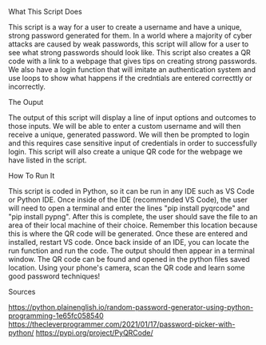 What This Script Does

This script is a way for a user to create a username and have a unique, strong password generated for them. In a world where a majority of cyber attacks are caused by weak passwords, this script will allow for a user to see what strong passwords should look like. This script also creates a QR code with a link to a webpage that gives tips on creating strong passwords. We also have a login function that will imitate an authentication system and use loops to show what happens if the credntials are entered correcttly or incorrectly. 

The Ouput

The output of this script will display a line of input options and outcomes to those inputs. We will be able to enter a custom username and will then receive a unique, generated password. We will then be prompted to login and this requires case sensitive input of credentials in order to successfully login. This script will also create a unique QR code for the webpage we have listed in the script. 

How To Run It

This script is coded in Python, so it can be run in any IDE such as VS Code or Python IDE. Once inside of the IDE (recommended VS Code), the user will need to open a terminal and enter the lines "pip install pyqrcode" and "pip install pypng". After this is complete, the user should save the file to an area of their local machine of their choice. Remember this location because this is where the QR code will be generated. Once these are entered and installed, restart VS code. Once back inside of an IDE, you can locate the run function and run the code. The output should then appear in a terminal window. The QR code can be found and opened in the python files saved location. Using your phone's camera, scan the QR code and learn some good password techniques!

Sources

https://python.plainenglish.io/random-password-generator-using-python-programming-1e65fc058540 https://thecleverprogrammer.com/2021/01/17/password-picker-with-python/ https://pypi.org/project/PyQRCode/
